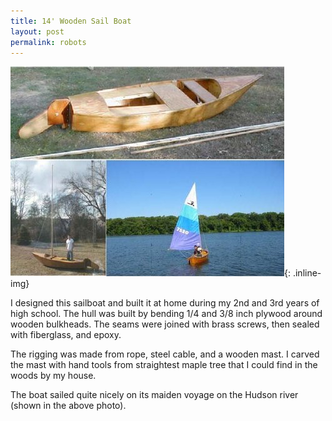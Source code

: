 ```yaml
---
title: 14' Wooden Sail Boat
layout: post
permalink: robots
---
```


![Sailboat](/images/sailboat.jpg){: .inline-img}

<p>I designed this sailboat and built it at home during my 2nd and 3rd years of high
school. The hull was built by bending 1/4 and 3/8 inch plywood around wooden bulkheads. The seams were joined with brass screws, then sealed with fiberglass, and epoxy. </p>

<p>The rigging was made from rope, steel cable, and a wooden mast. I carved the mast with hand tools from straightest maple tree that I could find in the woods by my house. </p>

<p>The boat sailed quite nicely on its maiden voyage on the Hudson river (shown in the above photo).</p>
